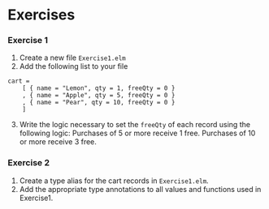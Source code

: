 # Exercises

### Exercise 1

1. Create a new file `Exercise1.elm`
2. Add the following list to your file

```
cart =
    [ { name = "Lemon", qty = 1, freeQty = 0 }
    , { name = "Apple", qty = 5, freeQty = 0 }
    , { name = "Pear", qty = 10, freeQty = 0 }
    ]
```
3. Write the logic necessary to set the `freeQty` of each record using the following logic: Purchases of 5 or more receive 1 free.  Purchases of 10 or more receive 3 free.

### Exercise 2

1. Create a type alias for the cart records in `Exercise1.elm`.
2. Add the appropriate type annotations to all values and functions used in Exercise1.
